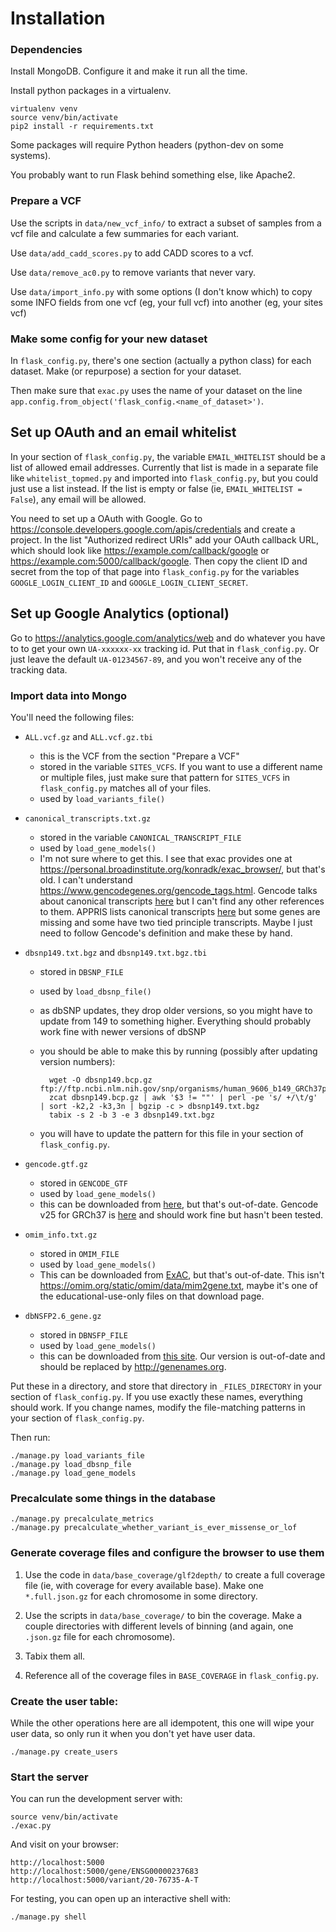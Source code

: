 Installation
============

### Dependencies

Install MongoDB.  Configure it and make it run all the time.

Install python packages in a virtualenv.

    virtualenv venv
    source venv/bin/activate
    pip2 install -r requirements.txt

Some packages will require Python headers (python-dev on some systems).

You probably want to run Flask behind something else, like Apache2.


### Prepare a VCF

Use the scripts in `data/new_vcf_info/` to extract a subset of samples from a vcf file and calculate a few summaries for each variant.

Use `data/add_cadd_scores.py` to add CADD scores to a vcf.

Use `data/remove_ac0.py` to remove variants that never vary.

Use `data/import_info.py` with some options (I don't know which) to copy some INFO fields from one vcf (eg, your full vcf) into another (eg, your sites vcf)


### Make some config for your new dataset
In `flask_config.py`, there's one section (actually a python class) for each dataset.  Make (or repurpose) a section for your dataset.

Then make sure that `exac.py` uses the name of your dataset on the line `app.config.from_object('flask_config.<name_of_dataset>')`.


## Set up OAuth and an email whitelist
In your section of `flask_config.py`, the variable `EMAIL_WHITELIST` should be a list of allowed email addresses.  Currently that list is made in a separate file like `whitelist_topmed.py` and imported into `flask_config.py`, but you could just use a list instead.  If the list is empty or false (ie, `EMAIL_WHITELIST = False`), any email will be allowed.

You need to set up a OAuth with Google.  Go to <https://console.developers.google.com/apis/credentials> and create a project.  In the list "Authorized redirect URIs" add your OAuth callback URL, which should look like <https://example.com/callback/google> or <https://example.com:5000/callback/google>.  Then copy the client ID and secret from the top of that page into `flask_config.py` for the variables `GOOGLE_LOGIN_CLIENT_ID` and `GOOGLE_LOGIN_CLIENT_SECRET`.


## Set up Google Analytics (optional)
Go to <https://analytics.google.com/analytics/web> and do whatever you have to to get your own `UA-xxxxxx-xx` tracking id.  Put that in `flask_config.py`.  Or just leave the default `UA-01234567-89`, and you won't receive any of the tracking data.


### Import data into Mongo

You'll need the following files:

- `ALL.vcf.gz` and `ALL.vcf.gz.tbi`
    - this is the VCF from the section "Prepare a VCF"
    - stored in the variable `SITES_VCFS`.  If you want to use a different name or multiple files, just make sure that pattern for `SITES_VCFS` in `flask_config.py` matches all of your files.
    - used by `load_variants_file()`

- `canonical_transcripts.txt.gz`
    - stored in the variable `CANONICAL_TRANSCRIPT_FILE`
    - used by `load_gene_models()`
    - I'm not sure where to get this.  I see that exac provides one at <https://personal.broadinstitute.org/konradk/exac_browser/>, but that's old.  I can't understand <https://www.gencodegenes.org/gencode_tags.html>.  Gencode talks about canonical transcripts [here](http://www.ensembl.org/Help/Glossary?id=346;redirect=no) but I can't find any other references to them.  APPRIS lists canonical transcripts [here](http://apprisws.bioinfo.cnio.es/pub/current_release/datafiles/homo_sapiens/GRCh37/appris_data.principal.txt) but some genes are missing and some have two tied principle transcripts.  Maybe I just need to follow Gencode's definition and make these by hand.

- `dbsnp149.txt.bgz` and `dbsnp149.txt.bgz.tbi`
    - stored in `DBSNP_FILE`
    - used by `load_dbsnp_file()`
    - as dbSNP updates, they drop older versions, so you might have to update from 149 to something higher. Everything should probably work fine with newer versions of dbSNP
    - you should be able to make this by running (possibly after updating version numbers):

            wget -O dbsnp149.bcp.gz ftp://ftp.ncbi.nlm.nih.gov/snp/organisms/human_9606_b149_GRCh37p13/database/organism_data/b149_SNPChrPosOnRef_105.bcp.gz
            zcat dbsnp149.bcp.gz | awk '$3 != ""' | perl -pe 's/ +/\t/g' | sort -k2,2 -k3,3n | bgzip -c > dbsnp149.txt.bgz
            tabix -s 2 -b 3 -e 3 dbsnp149.txt.bgz

    - you will have to update the pattern for this file in your section of `flask_config.py`.

- `gencode.gtf.gz`
    - stored in `GENCODE_GTF`
    - used by `load_gene_models()`
    - this can be downloaded from [here](https://personal.broadinstitute.org/konradk/exac_browser/), but that's out-of-date.  Gencode v25 for GRCh37 is [here](ftp://ftp.sanger.ac.uk/pub/gencode/Gencode_human/release_25/GRCh37_mapping/gencode.v25lift37.annotation.gtf.gz) and should work fine but hasn't been tested.

- `omim_info.txt.gz`
    - stored in `OMIM_FILE`
    - used by `load_gene_models()`
    - This can be downloaded from [ExAC](https://personal.broadinstitute.org/konradk/exac_browser/), but that's out-of-date.  This isn't <https://omim.org/static/omim/data/mim2gene.txt>, maybe it's one of the educational-use-only files on that download page.

- `dbNSFP2.6_gene.gz`
    - stored in `DBNSFP_FILE`
    - used by `load_gene_models()`
    - this can be downloaded from [this site](https://sites.google.com/site/jpopgen/dbNSFP).  Our version is out-of-date and should be replaced by <http://genenames.org>.

Put these in a directory, and store that directory in `_FILES_DIRECTORY` in your section of `flask_config.py`.  If you use exactly these names, everything should work.  If you change names, modify the file-matching patterns in your section of `flask_config.py`.

Then run:

    ./manage.py load_variants_file
    ./manage.py load_dbsnp_file
    ./manage.py load_gene_models


### Precalculate some things in the database

    ./manage.py precalculate_metrics
    ./manage.py precalculate_whether_variant_is_ever_missense_or_lof


### Generate coverage files and configure the browser to use them

1. Use the code in `data/base_coverage/glf2depth/` to create a full coverage file (ie, with coverage for every available base).
Make one `*.full.json.gz` for each chromosome in some directory.

2. Use the scripts in `data/base_coverage/` to bin the coverage.
Make a couple directories with different levels of binning (and again, one `.json.gz` file for each chromosome).

3. Tabix them all.

4. Reference all of the coverage files in `BASE_COVERAGE` in `flask_config.py`.


### Create the user table:

While the other operations here are all idempotent, this one will wipe your user data, so only run it when you don't yet have user data.

    ./manage.py create_users


### Start the server

You can run the development server with:

    source venv/bin/activate
    ./exac.py

And visit on your browser:

    http://localhost:5000
    http://localhost:5000/gene/ENSG00000237683
    http://localhost:5000/variant/20-76735-A-T

For testing, you can open up an interactive shell with:

    ./manage.py shell
